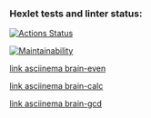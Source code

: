 ### Hexlet tests and linter status:
[![Actions Status](https://github.com/JaroslavRusanov/frontend-project-44/actions/workflows/hexlet-check.yml/badge.svg)](https://github.com/JaroslavRusanov/frontend-project-44/actions)

[![Maintainability](https://api.codeclimate.com/v1/badges/1df1d9552b23322480e3/maintainability)](https://codeclimate.com/github/JaroslavRusanov/frontend-project-44/maintainability)


[link asciinema brain-even](https://asciinema.org/a/5ecsk2hiGriAd2JNS7GfJYljP)

[link asciinema brain-calc](https://asciinema.org/a/rzlOC9tR6ktZCwMlWBSr578aA)

[link asciinema brain-gcd](https://asciinema.org/a/620418)